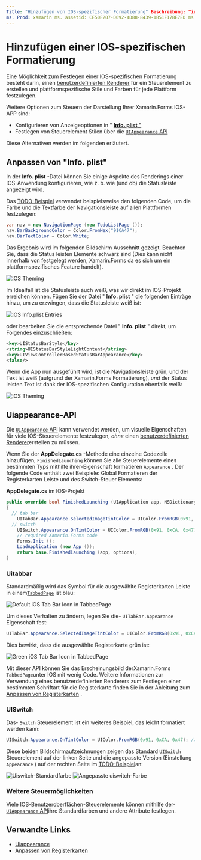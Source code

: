 ```yaml
---
Title: "Hinzufügen von IOS-spezifischer Formatierung" Beschreibung: "in diesem Artikel wird erläutert, wie Sie eine IOS-spezifische Darstellung ohne einen Xamarin.Forms benutzerdefinierten Renderer festlegen."
ms. Prod: xamarin ms. assetid: CE50E207-D092-4D88-8439-1B51F178E7ED ms. Technology: xamarin-Forms Author: davidbritch ms. Author: dabritch ms. Date: 01/29/2016 NO-LOC: [ Xamarin.Forms , Xamarin.Essentials ]
---
```


# <a name="adding-ios-specific-formatting"></a>Hinzufügen einer IOS-spezifischen Formatierung

Eine Möglichkeit zum Festlegen einer IOS-spezifischen Formatierung besteht darin, einen [benutzerdefinierten Renderer](~/xamarin-forms/app-fundamentals/custom-renderer/index.md) für ein Steuerelement zu erstellen und plattformspezifische Stile und Farben für jede Plattform festzulegen.

Weitere Optionen zum Steuern der Darstellung Ihrer Xamarin.Forms IOS-APP sind:

- Konfigurieren von Anzeigeoptionen in " [ **Info. plist** "](#customizing-infoplist)
- Festlegen von Steuerelement Stilen über die [ `UIAppearance` API](#uiappearance-api)

Diese Alternativen werden im folgenden erläutert.

## <a name="customizing-infoplist"></a>Anpassen von "Info. plist"

In der **Info. plist** -Datei können Sie einige Aspekte des Renderings einer IOS-Anwendung konfigurieren, wie z. b. wie (und ob) die Statusleiste angezeigt wird.

Das [TODO-Beispiel](https://docs.microsoft.com/samples/xamarin/xamarin-forms-samples/todo) verwendet beispielsweise den folgenden Code, um die Farbe und die Textfarbe der Navigationsleiste auf allen Plattformen festzulegen:

```csharp
var nav = new NavigationPage (new TodoListPage ());
nav.BarBackgroundColor = Color.FromHex("91CA47");
nav.BarTextColor = Color.White;
```

Das Ergebnis wird im folgenden Bildschirm Ausschnitt gezeigt. Beachten Sie, dass die Status leisten Elemente schwarz sind (Dies kann nicht innerhalb von festgelegt werden, Xamarin.Forms da es sich um ein plattformspezifisches Feature handelt).

![](theme-images/status-default-sml.png "iOS Theming")

Im Idealfall ist die Statusleiste auch weiß, was wir direkt im IOS-Projekt erreichen können. Fügen Sie der Datei " **Info. plist** " die folgenden Einträge hinzu, um zu erzwingen, dass die Statusleiste weiß ist:

![](theme-images/info-plist.png "iOS Info.plist Entries")

oder bearbeiten Sie die entsprechende Datei " **Info. plist** " direkt, um Folgendes einzuschließen:

```xml
<key>UIStatusBarStyle</key>
<string>UIStatusBarStyleLightContent</string>
<key>UIViewControllerBasedStatusBarAppearance</key>
<false/>
```

Wenn die App nun ausgeführt wird, ist die Navigationsleiste grün, und der Text ist weiß (aufgrund der Xamarin.Forms Formatierung), *und* der Status leisten Text ist dank der IOS-spezifischen Konfiguration ebenfalls weiß:

![](theme-images/status-white-sml.png "iOS Theming")

## <a name="uiappearance-api"></a>Uiappearance-API

Die [ `UIAppearance` API](~/ios/user-interface/ios-ui/introduction-to-the-appearance-api.md) kann verwendet werden, um visuelle Eigenschaften für viele IOS-Steuerelemente festzulegen, *ohne* einen [benutzerdefinierten Renderer](~/xamarin-forms/app-fundamentals/custom-renderer/index.md)erstellen zu müssen.

Wenn Sie der **AppDelegate.cs** -Methode eine einzelne Codezeile hinzufügen, `FinishedLaunching` können Sie alle Steuerelemente eines bestimmten Typs mithilfe ihrer-Eigenschaft formatieren `Appearance` . Der folgende Code enthält zwei Beispiele: Global Formatieren der Registerkarten Leiste und des Switch-Steuer Elements:

**AppDelegate.cs** im IOS-Projekt

```csharp
public override bool FinishedLaunching (UIApplication app, NSDictionary options)
{
  // tab bar
    UITabBar.Appearance.SelectedImageTintColor = UIColor.FromRGB(0x91, 0xCA, 0x47); // green
  // switch
    UISwitch.Appearance.OnTintColor = UIColor.FromRGB(0x91, 0xCA, 0x47); // green
    // required Xamarin.Forms code
    Forms.Init ();
    LoadApplication (new App ());
    return base.FinishedLaunching (app, options);
}
```

### <a name="uitabbar"></a>Uitabbar

Standardmäßig wird das Symbol für die ausgewählte Registerkarten Leiste in einem[`TabbedPage`](~/xamarin-forms/app-fundamentals/navigation/tabbed-page.md)
ist blau:

![](theme-images/tabbar-default.png "Default iOS Tab Bar Icon in TabbedPage")

Um dieses Verhalten zu ändern, legen Sie die- `UITabBar.Appearance` Eigenschaft fest:

```csharp
UITabBar.Appearance.SelectedImageTintColor = UIColor.FromRGB(0x91, 0xCA, 0x47); // green
```

Dies bewirkt, dass die ausgewählte Registerkarte grün ist:

![](theme-images/tabbar-custom.png "Green iOS Tab Bar Icon in TabbedPage")

Mit dieser API können Sie das Erscheinungsbild derXamarin.Forms
`TabbedPage`unter IOS mit wenig Code. Weitere Informationen zur Verwendung eines benutzerdefinierten Renderers zum Festlegen einer bestimmten Schriftart für die Registerkarte finden Sie in der Anleitung zum [Anpassen von Registerkarten](https://github.com/xamarin/recipes/tree/master/Recipes/xamarin-forms/iOS/customize-tabs) .

### <a name="uiswitch"></a>UISwitch

Das- `Switch` Steuerelement ist ein weiteres Beispiel, das leicht formatiert werden kann:

```csharp
UISwitch.Appearance.OnTintColor = UIColor.FromRGB(0x91, 0xCA, 0x47); // green
```

Diese beiden Bildschirmaufzeichnungen zeigen das Standard `UISwitch` Steuerelement auf der linken Seite und die angepasste Version (Einstellung `Appearance` ) auf der rechten Seite im [TODO-Beispiel](https://docs.microsoft.com/samples/xamarin/xamarin-forms-samples/todo)an:

![](theme-images/switch-default.png "Uiswitch-Standardfarbe") ![](theme-images/switch-custom.png "Angepasste uiswitch-Farbe")

### <a name="other-controls"></a>Weitere Steuermöglichkeiten

Viele IOS-Benutzeroberflächen-Steuerelemente können mithilfe der- [ `UIAppearance` API](~/ios/user-interface/ios-ui/introduction-to-the-appearance-api.md)ihre Standardfarben und andere Attribute festlegen.

## <a name="related-links"></a>Verwandte Links

- [Uiappearance](~/ios/user-interface/ios-ui/introduction-to-the-appearance-api.md)
- [Anpassen von Registerkarten](https://github.com/xamarin/recipes/tree/master/Recipes/xamarin-forms/iOS/customize-tabs)
